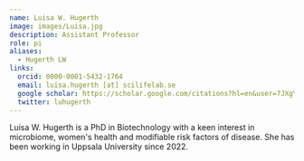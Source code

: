 ```yaml
---
name: Luisa W. Hugerth
image: images/Luisa.jpg
description: Assistant Professor
role: pi
aliases:
  - Hugerth LW
links:
  orcid: 0000-0001-5432-1764
  email: luisa.hugerth [at] scilifelab.se
  google scholar: https://scholar.google.com/citations?hl=en&user=7JXgYtsAAAAJ
  twitter: luhugerth
---
```

Luisa W. Hugerth is a PhD in Biotechnology with a keen interest in microbiome, women's health and modifiable risk factors of disease. She has been working in Uppsala University since 2022.
